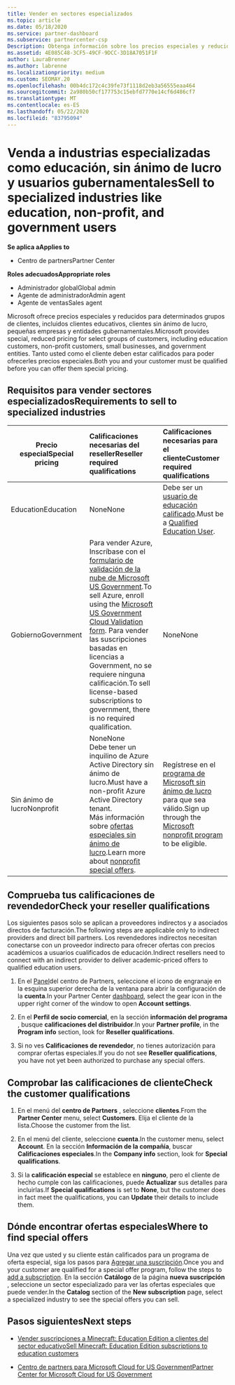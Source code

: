 ```yaml
---
title: Vender en sectores especializados
ms.topic: article
ms.date: 05/18/2020
ms.service: partner-dashboard
ms.subservice: partnercenter-csp
Description: Obtenga información sobre los precios especiales y reducidos de Microsoft para determinados grupos de clientes, incluidos clientes de educación, clientes sin ánimo de lucro y usuarios de la administración pública.
ms.assetid: 4E085C48-3CF5-49CF-9DCC-3D18A7051F1F
author: LauraBrenner
ms.author: labrenne
ms.localizationpriority: medium
ms.custom: SEOMAY.20
ms.openlocfilehash: 00b4dc172c4c39fe73f1118d2eb3a56555eaa464
ms.sourcegitcommit: 2a980b50cf177753c15ebfd7770e14cf6d486cf7
ms.translationtype: MT
ms.contentlocale: es-ES
ms.lasthandoff: 05/22/2020
ms.locfileid: "83795094"
---
```

# <a name="sell-to-specialized-industries-like-education-non-profit-and-government-users"></a><span data-ttu-id="0c5df-103">Venda a industrias especializadas como educación, sin ánimo de lucro y usuarios gubernamentales</span><span class="sxs-lookup"><span data-stu-id="0c5df-103">Sell to specialized industries like education, non-profit, and government users</span></span>

<span data-ttu-id="0c5df-104">**Se aplica a**</span><span class="sxs-lookup"><span data-stu-id="0c5df-104">**Applies to**</span></span>

- <span data-ttu-id="0c5df-105">Centro de partners</span><span class="sxs-lookup"><span data-stu-id="0c5df-105">Partner Center</span></span>

<span data-ttu-id="0c5df-106">**Roles adecuados**</span><span class="sxs-lookup"><span data-stu-id="0c5df-106">**Appropriate roles**</span></span>

- <span data-ttu-id="0c5df-107">Administrador global</span><span class="sxs-lookup"><span data-stu-id="0c5df-107">Global admin</span></span>
- <span data-ttu-id="0c5df-108">Agente de administrador</span><span class="sxs-lookup"><span data-stu-id="0c5df-108">Admin agent</span></span>
- <span data-ttu-id="0c5df-109">Agente de ventas</span><span class="sxs-lookup"><span data-stu-id="0c5df-109">Sales agent</span></span>

<span data-ttu-id="0c5df-110">Microsoft ofrece precios especiales y reducidos para determinados grupos de clientes, incluidos clientes educativos, clientes sin ánimo de lucro, pequeñas empresas y entidades gubernamentales.</span><span class="sxs-lookup"><span data-stu-id="0c5df-110">Microsoft provides special, reduced pricing for select groups of customers, including education customers, non-profit customers, small businesses, and government entities.</span></span> <span data-ttu-id="0c5df-111">Tanto usted como el cliente deben estar calificados para poder ofrecerles precios especiales.</span><span class="sxs-lookup"><span data-stu-id="0c5df-111">Both you and your customer must be qualified before you can offer them special pricing.</span></span> 

## <a name="requirements-to-sell-to-specialized-industries"></a><span data-ttu-id="0c5df-112">Requisitos para vender sectores especializados</span><span class="sxs-lookup"><span data-stu-id="0c5df-112">Requirements to sell to specialized industries</span></span>

|<span data-ttu-id="0c5df-113">**Precio especial**</span><span class="sxs-lookup"><span data-stu-id="0c5df-113">**Special pricing**</span></span>   |<span data-ttu-id="0c5df-114">**Calificaciones necesarias del reseller**</span><span class="sxs-lookup"><span data-stu-id="0c5df-114">**Reseller required qualifications**</span></span>   |<span data-ttu-id="0c5df-115">**Calificaciones necesarias para el cliente**</span><span class="sxs-lookup"><span data-stu-id="0c5df-115">**Customer required qualifications**</span></span>   |
|----------------------------|:---------------------------------|:------------------------------------------|
|<span data-ttu-id="0c5df-116">Education</span><span class="sxs-lookup"><span data-stu-id="0c5df-116">Education</span></span>   |<span data-ttu-id="0c5df-117">None</span><span class="sxs-lookup"><span data-stu-id="0c5df-117">None</span></span>   | <span data-ttu-id="0c5df-118">Debe ser un [usuario de educación calificado](https://www.microsoftvolumelicensing.com/DocumentSearch.aspx?Mode=3&DocumentTypeId=7).</span><span class="sxs-lookup"><span data-stu-id="0c5df-118">Must be a [Qualified Education User](https://www.microsoftvolumelicensing.com/DocumentSearch.aspx?Mode=3&DocumentTypeId=7).</span></span>   |
|<span data-ttu-id="0c5df-119">Gobierno</span><span class="sxs-lookup"><span data-stu-id="0c5df-119">Government</span></span>   |<span data-ttu-id="0c5df-120">Para vender Azure, Inscríbase con el [formulario de validación de la nube de Microsoft US Government](https://azuregov.microsoft.com/csp).</span><span class="sxs-lookup"><span data-stu-id="0c5df-120">To sell Azure, enroll using the [Microsoft US Government Cloud Validation form](https://azuregov.microsoft.com/csp).</span></span> <span data-ttu-id="0c5df-121">Para vender las suscripciones basadas en licencias a Government, no se requiere ninguna calificación.</span><span class="sxs-lookup"><span data-stu-id="0c5df-121">To sell license-based subscriptions to government, there is no required qualification.</span></span>|   <span data-ttu-id="0c5df-122">None</span><span class="sxs-lookup"><span data-stu-id="0c5df-122">None</span></span>|
|<span data-ttu-id="0c5df-123">Sin ánimo de lucro</span><span class="sxs-lookup"><span data-stu-id="0c5df-123">Nonprofit</span></span>  |<span data-ttu-id="0c5df-124">None</span><span class="sxs-lookup"><span data-stu-id="0c5df-124">None</span></span><br/> <span data-ttu-id="0c5df-125">Debe tener un inquilino de Azure Active Directory sin ánimo de lucro.</span><span class="sxs-lookup"><span data-stu-id="0c5df-125">Must have a non-profit Azure Active Directory tenant.</span></span><br/> <span data-ttu-id="0c5df-126">Más información sobre [ofertas especiales sin ánimo de lucro](https://assetsprod.microsoft.com/mpn/nonprofit-skus-in-csp-faq.pdf).</span><span class="sxs-lookup"><span data-stu-id="0c5df-126">Learn more about [nonprofit special offers](https://assetsprod.microsoft.com/mpn/nonprofit-skus-in-csp-faq.pdf).</span></span>   |<span data-ttu-id="0c5df-127">Regístrese en el [programa de Microsoft sin ánimo de lucro](https://nonprofit.microsoft.com/#/register) para que sea válido.</span><span class="sxs-lookup"><span data-stu-id="0c5df-127">Sign up through the [Microsoft nonprofit program](https://nonprofit.microsoft.com/#/register) to be eligible.</span></span>   |

## <a name="check-your-reseller-qualifications"></a><span data-ttu-id="0c5df-128">Comprueba tus calificaciones de revendedor</span><span class="sxs-lookup"><span data-stu-id="0c5df-128">Check your reseller qualifications</span></span>

<span data-ttu-id="0c5df-129">Los siguientes pasos solo se aplican a proveedores indirectos y a asociados directos de facturación.</span><span class="sxs-lookup"><span data-stu-id="0c5df-129">The following steps are applicable only to indirect providers and direct bill partners.</span></span> <span data-ttu-id="0c5df-130">Los revendedores indirectos necesitan conectarse con un proveedor indirecto para ofrecer ofertas con precios académicos a usuarios cualificados de educación.</span><span class="sxs-lookup"><span data-stu-id="0c5df-130">Indirect resellers need to connect with an indirect provider to deliver academic-priced offers to qualified education users.</span></span>

1. <span data-ttu-id="0c5df-131">En el [Panel](https://partner.microsoft.com/dashboard)del centro de Partners, seleccione el icono de engranaje en la esquina superior derecha de la ventana para abrir la configuración de la **cuenta**.</span><span class="sxs-lookup"><span data-stu-id="0c5df-131">In your Partner Center [dashboard](https://partner.microsoft.com/dashboard), select the gear icon in the upper right corner of the window to open **Account settings**.</span></span>

2. <span data-ttu-id="0c5df-132">En el **Perfil de socio comercial**, en la sección **información del programa** , busque **calificaciones del distribuidor**.</span><span class="sxs-lookup"><span data-stu-id="0c5df-132">In your **Partner profile**, in the **Program info** section, look for **Reseller qualifications**.</span></span>

3. <span data-ttu-id="0c5df-133">Si no ves **Calificaciones de revendedor**, no tienes autorización para comprar ofertas especiales.</span><span class="sxs-lookup"><span data-stu-id="0c5df-133">If you do not see **Reseller qualifications**, you have not yet been authorized to purchase any special offers.</span></span>

## <a name="check-the-customer-qualifications"></a><span data-ttu-id="0c5df-134">Comprobar las calificaciones de cliente</span><span class="sxs-lookup"><span data-stu-id="0c5df-134">Check the customer qualifications</span></span>

1. <span data-ttu-id="0c5df-135">En el menú del **centro de Partners** , seleccione **clientes**.</span><span class="sxs-lookup"><span data-stu-id="0c5df-135">From the **Partner Center** menu, select **Customers**.</span></span> <span data-ttu-id="0c5df-136">Elija el cliente de la lista.</span><span class="sxs-lookup"><span data-stu-id="0c5df-136">Choose the customer from the list.</span></span>

2. <span data-ttu-id="0c5df-137">En el menú del cliente, seleccione **cuenta**.</span><span class="sxs-lookup"><span data-stu-id="0c5df-137">In the customer menu, select **Account**.</span></span> <span data-ttu-id="0c5df-138">En la sección **Información de la compañía**, buscar **Calificaciones especiales**.</span><span class="sxs-lookup"><span data-stu-id="0c5df-138">In the **Company info** section, look for **Special qualifications**.</span></span>

3. <span data-ttu-id="0c5df-139">Si la **calificación especial** se establece en **ninguno**, pero el cliente de hecho cumple con las calificaciones, puede **Actualizar** sus detalles para incluirlas.</span><span class="sxs-lookup"><span data-stu-id="0c5df-139">If **Special qualifications** is set to **None**, but the customer does in fact meet the qualifications, you can **Update** their details to include them.</span></span>

## <a name="where-to-find-special-offers"></a><span data-ttu-id="0c5df-140">Dónde encontrar ofertas especiales</span><span class="sxs-lookup"><span data-stu-id="0c5df-140">Where to find special offers</span></span>

<span data-ttu-id="0c5df-141">Una vez que usted y su cliente están calificados para un programa de oferta especial, siga los pasos para [Agregar una suscripción](create-a-new-subscription.md).</span><span class="sxs-lookup"><span data-stu-id="0c5df-141">Once you and your customer are qualified for a special offer program, follow the steps to [add a subscription](create-a-new-subscription.md).</span></span> <span data-ttu-id="0c5df-142">En la sección **Catálogo** de la página **nueva suscripción** , seleccione un sector especializado para ver las ofertas especiales que puede vender.</span><span class="sxs-lookup"><span data-stu-id="0c5df-142">In the **Catalog** section of the **New subscription** page, select a specialized industry to see the special offers you can sell.</span></span>

## <a name="next-steps"></a><span data-ttu-id="0c5df-143">Pasos siguientes</span><span class="sxs-lookup"><span data-stu-id="0c5df-143">Next steps</span></span>

- [<span data-ttu-id="0c5df-144">Vender suscripciones a Minecraft: Education Edition a clientes del sector educativo</span><span class="sxs-lookup"><span data-stu-id="0c5df-144">Sell Minecraft: Education Edition subscriptions to education customers</span></span>](minecraft-subscriptions.md)

- [<span data-ttu-id="0c5df-145">Centro de partners para Microsoft Cloud for US Government</span><span class="sxs-lookup"><span data-stu-id="0c5df-145">Partner Center for Microsoft Cloud for US Government</span></span>](partner-center-for-microsoft-us-govt-cloud.md)
